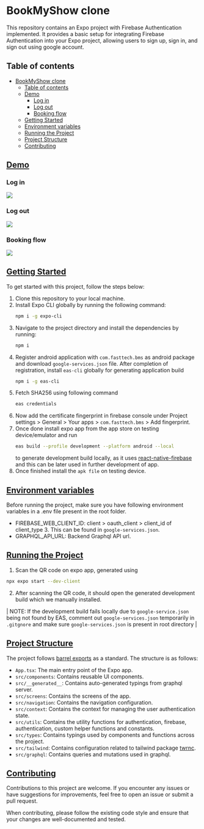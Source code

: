 # BookMyShow clone

This repository contains an Expo project with Firebase Authentication implemented. It provides a basic setup for integrating Firebase Authentication into your Expo project, allowing users to sign up, sign in, and sign out using google account.

## Table of contents

- [BookMyShow clone](#bookmyshow-clone)
  - [Table of contents](#table-of-contents)
  - [Demo](#demo)
    - [Log in](#log-in)
    - [Log out](#log-out)
    - [Booking flow](#booking-flow)
  - [Getting Started](#getting-started)
  - [Environment variables](#environment-variables)
  - [Running the Project](#running-the-project)
  - [Project Structure](#project-structure)
  - [Contributing](#contributing)

## [Demo](#demo)

### Log in
![](https://github.com/nimish-kumar/bookmyshow-clone/blob/main/demo/login.gif)

### Log out
![](https://github.com/nimish-kumar/bookmyshow-clone/blob/main/demo/logout.gif)

### Booking flow
![](https://github.com/nimish-kumar/bookmyshow-clone/blob/main/demo/appflow.gif)


## [Getting Started](#getting-started)

To get started with this project, follow the steps below:

1. Clone this repository to your local machine.
2. Install Expo CLI globally by running the following command:
   ```bash
   npm i -g expo-cli
   ```
3. Navigate to the project directory and install the dependencies by running:
   ```bash
   npm i
   ```
4. Register android application with `com.fasttech.bms` as android package and download `google-services.json` file. After completion of registration, install `eas-cli` globally for generating application build
   ```bash
   npm i -g eas-cli
   ```
5. Fetch SHA256 using following command
   ```bash
   eas credentials
   ```
6. Now add the certificate fingerprint in firebase console under Project settings > General > Your apps > `com.fasttech.bms` > Add fingerprint.
7. Once done install expo app from the app store on testing device/emulator and run
   ```bash
   eas build --profile development --platform android --local
   ```
   to generate development build locally, as it uses [react-native-firebase](https://rnfirebase.io/) and this can be later used in further development of app.
8. Once finished install the `apk file` on testing device.

## [Environment variables](#environment-variables)

Before running the project, make sure you have following environment variables in a .env file present in the root folder.

- FIREBASE_WEB_CLIENT_ID: client > oauth_client > client_id of client_type 3. This can be found in `google-services.json`.
- GRAPHQL_API_URL: Backend Graphql API url.

## [Running the Project](#running-the-project)

1.  Scan the QR code on expo app, generated using

```bash
npx expo start --dev-client
```

2. After scanning the QR code, it should open the generated development build which we manually installed.

| NOTE: If the development build fails locally due to `google-service.json` being not found by EAS, comment out `google-services.json` temporarily in `.gitgnore` and make sure `google-services.json` is present in root directory |

## [Project Structure](#project-structure)

The project follows [barrel exports](https://basarat.gitbook.io/typescript/main-1/barrel) as a standard. The structure is as follows:

- `App.tsx`: The main entry point of the Expo app.
- `src/components`: Contains reusable UI components.
- `src/__generated__`: Contains auto-generated typings from graphql server.
- `src/screens`: Contains the screens of the app.
- `src/navigation`: Contains the navigation configuration.
- `src/context`: Contains the context for managing the user authentication state.
- `src/utils`: Contains the utility functions for authentication, firebase, authentication, custom helper functions and constants.
- `src/types`: Contains typings used by components and functions across the project.
- `src/tailwind`: Contains configuration related to tailwind package [twrnc](https://www.npmjs.com/package/twrnc).
- `src/graphql`: Contains queries and mutations used in graphql.

## [Contributing](#contributing)

Contributions to this project are welcome. If you encounter any issues or have suggestions for improvements, feel free to open an issue or submit a pull request.

When contributing, please follow the existing code style and ensure that your changes are well-documented and tested.

